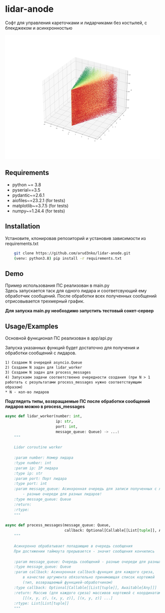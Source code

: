 
# lidar-anode

Софт для управления кареточками и лидарчиками без костылей, с блекджеком и асинхронностью

![alt text](images/img.png)

## Requirements

- python ~= 3.8
- pyserial==3.5
- pydantic~=2.6.1
- aiofiles~=23.2.1 (for tests)
- matplotlib~=3.7.5 (for tests)
- numpy~=1.24.4 (for tests)
## Installation

Установите, клонировав репозиторий и установив зависимости из requirements.txt

```bash
    git clone https://github.com/arud3nko/lidar-anode.git
    (venv: python3.8) pip install -r requirements.txt
```
    
## Demo

Пример использования ПС реализован в main.py\
Здесь запускается таск для одного лидара и соответсвующий ему обработчик сообщений. После обработки всех полученных сообщений отрисовывается трехмерный график.

**Для запуска main.py необходимо запустить тестовый сокет-сервер**


## Usage/Examples

Основной функционал ПС реализован в app/api.py

Запуска указанных функций будет достаточно для получения и обработки сообщений с лидаров.

    1) Создаем N очередей asyncio.Queue
    2) Создаем N задач для lidar_worker
    3) Создаем N задач для process_messages
    4) Запускаем задачи соответственно очередности создания (при N > 1 работать с результатами process_messages нужно соответствующим образом)
    * N - кол-во лидаров

**Подглядеть типы, возвращаемые ПС после обработки сообщений лидаров можно в process_messages**

```python
async def lidar_worker(number: int,
                       ip: str,
                       port: int,
                       message_queue: Queue) -> ...:
    """

    Lidar coroutine worker

    :param number: Номер лидара
    :type number: int
    :param ip: IP лидара
    :type ip: str
    :param port: Порт лидара
    :type port: int
    :param message_queue: Асинхронная очередь для записи полученных с лидара сообщений
        - разные очереди для разных лидаров!
    :type message_queue: Queue
    :return:
    :rtype:
    """

async def process_messages(message_queue: Queue,
                           callback: Optional[Callable[[List[tuple]], Awaitable[Any]]] = None) -> List[List[tuple]]:
    """

    Асинхронно обрабатывает попадающие в очередь сообщения
    При достижении таймаута прерывается - значит сообщения кончились

    :param message_queue: Очередь сообщений - разные очереди для разных лидаров!
    :type message_queue: Queue
    :param callback: Асинхронная callback-функция для каждого среза,
        в качестве аргумента обязательно принимающая список кортежей
        (тип, возвращаемый функцией-обработчиком)
    :type callback: Optional[Callable[[List[tuple]], Awaitable[Any]]]
    :return: Массив (для каждого среза) массивов кортежей с координатами точек
        [[(x, y, z), (x, y, z)], [(x, y, z)] ...]
    :rtype: List[List[tuple]]
    """
```
